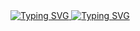 <a href="https://github.com/htmlgxn">
    <img src="https://readme-typing-svg.demolab.com?font=Nano+Sans+Mono&size=16&duration=2000&pause=500&color=A1942D&multiline=true&width=435&height=25&lines=Ben+Chitty+%7C+htmlgxn" alt="Typing SVG" />
    <img src="https://readme-typing-svg.demolab.com?font=Nano+Sans+Mono&size=14&duration=2000&pause=500&color=A1942D&multiline=true&width=435&height=20&lines=Free+and+open-source+%2B+decentralization" alt="Typing SVG" />
</a>